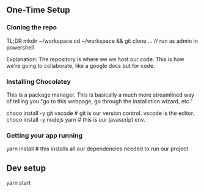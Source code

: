 ## One-Time Setup

### Cloning the repo

TL;DR
mkdir ~/workspace
cd ~/workspace && git clone ...
// run as admin in powershell

Explanation:
The repository is where we we host our code. This is how we're going to collaborate, like a google docs but for code.

### Installing Chocolatey

This is a package manager. This is basically a much more streamlined way of telling you "go to this webpage, go through the installation wizard, etc."

choco install -y git vscode # git is our version control. vscode is the editor.
choco install -y nodejs yarn # this is our javascript env.

### Getting your app running

yarn install # this installs all our dependencies needed to run our project

## Dev setup

yarn start

